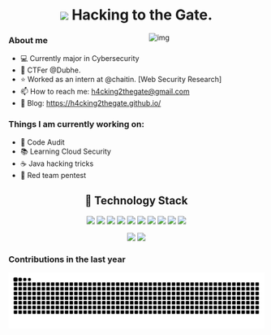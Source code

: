<h1 align="center"> <img src="https://media.giphy.com/media/mGcNjsfWAjY5AEZNw6/giphy.gif" width="50"> Hacking to the Gate.</h1>

<img align="right" alt="img" src="https://github.com/H4cking2theGate/H4cking2theGate/blob/main/img/gate.png" width="45%" height="auto" />

### About me
- 💻 Currently major in Cybersecurity
- 🔭 CTFer @Dubhe. 
- ⭐️ Worked as an intern at @chaitin. [Web Security Research]
- 📫 How to reach me: h4cking2thegate@gmail.com
- 📝 Blog: https://h4cking2thegate.github.io/

### Things I am currently working on:
- 🌱 Code Audit
- 📚 Learning Cloud Security
- ☕ Java hacking tricks
- 👾 Red team pentest

<p align="center">
<h2 align="center"> 🚀 Technology Stack</h2>
</p>
<p align="center">
  <img src="https://img.shields.io/badge/Python-3776AB?style=for-the-badge&logo=python&logoColor=white"/>
  <img src="https://img.shields.io/badge/PHP-777BB4?style=for-the-badge&logo=php&logoColor=white"/>
  <img src="https://img.shields.io/badge/Java-ED8B00?style=for-the-badge&logo=openjdk&logoColor=white"/>
  <img src="https://img.shields.io/badge/-Node.js-43853d?style=for-the-badge&logo=node.js&logoColor=ffffff"/>
  <img src="https://img.shields.io/badge/Spring-6DB33F?style=for-the-badge&logo=spring&logoColor=white"/>
  <img src="https://img.shields.io/badge/Kali_Linux-557C94?style=for-the-badge&logo=kali-linux&logoColor=white"/>
  <img src="https://img.shields.io/badge/Ubuntu-E95420?style=for-the-badge&logo=ubuntu&logoColor=white"/>
  <img src="https://img.shields.io/badge/Docker-2496ED?style=for-the-badge&logo=docker&logoColor=white"/>
  <img src="https://img.shields.io/badge/Alibaba_Cloud-FF6A00?style=for-the-badge&logo=alibabacloud&logoColor=white"/>
  <img src="https://img.shields.io/badge/Amazon_AWS-232F3E?style=for-the-badge&logo=amazon-aws&logoColor=white"/>
</p>

<p align = "center">
  <img height="180px" src="https://github-readme-stats.vercel.app/api?username=H4cking2theGate&count_private=true&show_icons=true&theme=codeSTACKr" />
  <img height="180px" src="https://github-readme-stats.vercel.app/api/top-langs/?username=H4cking2theGate&hide=css,html&theme=aura" />
</p>


### Contributions in the last year

![github contribution grid snake animation](https://github.com/H4cking2theGate/H4cking2theGate/blob/output/github-contribution-grid-snake-dark.svg?palette=github-dark)

<!--
**H4cking2theGate/H4cking2theGate** is a ✨ _special_ ✨ repository because its `README.md` (this file) appears on your GitHub profile.

Here are some ideas to get you started:

- 🔭 I’m currently working on ...
- 🌱 I’m currently learning ...
- 👯 I’m looking to collaborate on ...
- 🤔 I’m looking for help with ...
- 💬 Ask me about ...
- 📫 How to reach me: ...
- 😄 Pronouns: ...
- ⚡ Fun fact: ...
-->
